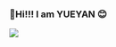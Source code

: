 ### 👋Hi!!! I am YUEYAN 😊
![](https://raw.githubusercontent.com/![](https://raw.githubusercontent.com/ueanperfect/ueanperfect/main/assets/github-contribution-grid-snake.svg)/main/assets/github-contribution-grid-snake.svg)